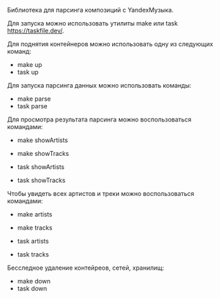 Библиотека для парсинга композиций с YandexМузыка.

Для запуска можно использовать утилиты make или task https://taskfile.dev/.

Для поднятия контейнеров можно использовать одну из следующих команд:
 - make up
 - task up

Для запуска парсинга данных можно использовать команды:
 - make parse
 - task parse

Для просмотра результата парсинга можно воспользоваться командами:
 - make showArtists
 - make showTracks

 - task showArtists
 - task showTracks

Чтобы увидеть всех артистов и треки можно воспользоваться командами:
 - make artists
 - make tracks

 - task artists
 - task tracks

Бесследное удаление контейреов, сетей, хранилищ:
  - make down
  - task down